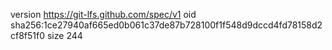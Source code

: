 version https://git-lfs.github.com/spec/v1
oid sha256:1ce27940af665ed0b061c37de87b728100f1f548d9dccd4fd78158d2cf8f51f0
size 244
